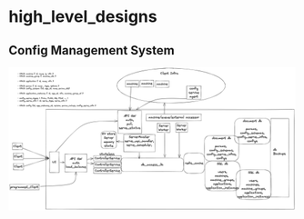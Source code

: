# high_level_designs

## Config Management System
![Config Management System](https://raw.githubusercontent.com/moghya/high_level_designs/main/config_mgmt_system.png)
